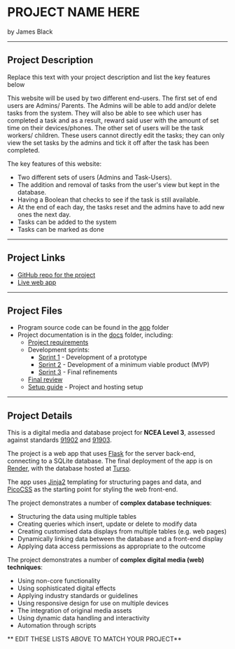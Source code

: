 # PROJECT NAME HERE

by James Black


---

## Project Description

Replace this text with your project description and list the key features below  

This website will be used by two different end-users. The first set of end users are Admins/ Parents. The Admins will be able to add and/or delete tasks from the system. They will also be able to see which user has completed a task and as a result, reward said user with the amount of set time on their devices/phones. The other set of users will be the task workers/ children. These users cannot directly edit the tasks; they can only view the set tasks by the admins and tick it off after the task has been completed.  

The key features of this website:

- Two different sets of users (Admins and Task-Users).
- The addition and removal of tasks from the user's view but kept in the database.
- Having a Boolean that checks to see if the task is still available.
- At the end of each day, the tasks reset and the admins have to add new ones the next day.
- Tasks can be added to the system
- Tasks can be marked as done


---

## Project Links

- [GitHub repo for the project](https://github.com/waimea-jmblack/300Dtd-chores-to-time-web)
- [Live web app](https://...)


---

## Project Files

- Program source code can be found in the [app](app/) folder
- Project documentation is in the [docs](docs/) folder, including:
   - [Project requirements](docs/0-requirements.md)
   - Development sprints:
      - [Sprint 1](docs/1-sprint-1-prototype.md) - Development of a prototype
      - [Sprint 2](docs/2-sprint-2-mvp.md) - Development of a minimum viable product (MVP)
      - [Sprint 3](docs/3-sprint-3-refinement.md) - Final refinements
   - [Final review](docs/4-review.md)
   - [Setup guide](docs/setup.md) - Project and hosting setup

---

## Project Details

This is a digital media and database project for **NCEA Level 3**, assessed against standards [91902](docs/as91902.pdf) and [91903](docs/as91903.pdf).

The project is a web app that uses [Flask](https://flask.palletsprojects.com) for the server back-end, connecting to a SQLite database. The final deployment of the app is on [Render](https://render.com/), with the database hosted at [Turso](https://turso.tech/).

The app uses [Jinja2](https://jinja.palletsprojects.com/templates/) templating for structuring pages and data, and [PicoCSS](https://picocss.com/) as the starting point for styling the web front-end.

The project demonstrates a number of **complex database techniques**:
- Structuring the data using multiple tables
- Creating queries which insert, update or delete to modify data
- Creating customised data displays from multiple tables (e.g. web pages)
- Dynamically linking data between the database and a front-end display
- Applying data access permissions as appropriate to the outcome

The project demonstrates a number of **complex digital media (web) techniques**:
- Using non-core functionality
- Using sophisticated digital effects
- Applying industry standards or guidelines
- Using responsive design for use on multiple devices
- The integration of original media assets
- Using dynamic data handling and interactivity
- Automation through scripts

** EDIT THESE LISTS ABOVE TO MATCH YOUR PROJECT**


